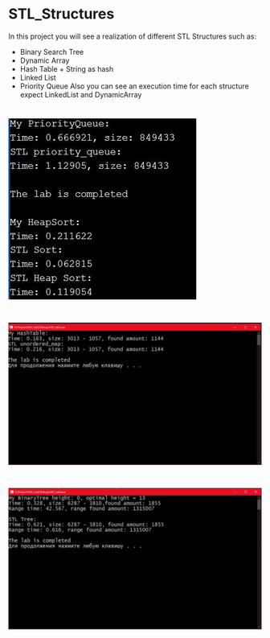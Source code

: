 # STL_Structures

In this project you will see a realization of different STL Structures such as:

- Binary Search Tree
- Dynamic Array
- Hash Table + String as hash
- Linked List
- Priority Queue
Also you can see an execution time for each structure expect LinkedList and DynamicArray

# ![alt text](https://github.com/PanVova/STL_Structures/blob/main/PriorityQueque.jpg)
# ![alt text](https://github.com/PanVova/STL_Structures/blob/main/HashTable.jpg)
# ![alt text](https://github.com/PanVova/STL_Structures/blob/main/BST.JPG)
